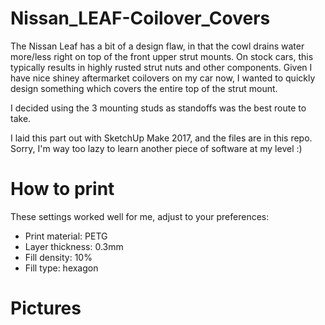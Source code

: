 # Nissan_LEAF-Coilover_Covers
The Nissan Leaf has a bit of a design flaw, in that the cowl drains water more/less right on top of the front upper strut mounts. On stock cars, this typically results in highly rusted strut nuts and other components. Given I have nice shiney aftermarket coilovers on my car now, I wanted to quickly design something which covers the entire top of the strut mount. 

I decided using the 3 mounting studs as standoffs was the best route to take.

I laid this part out with SketchUp Make 2017, and the files are in this repo. Sorry, I'm way too lazy to learn another piece of software at my level :)

# How to print
These settings worked well for me, adjust to your preferences:
- Print material: PETG
- Layer thickness: 0.3mm
- Fill density: 10%
- Fill type: hexagon

# Pictures
